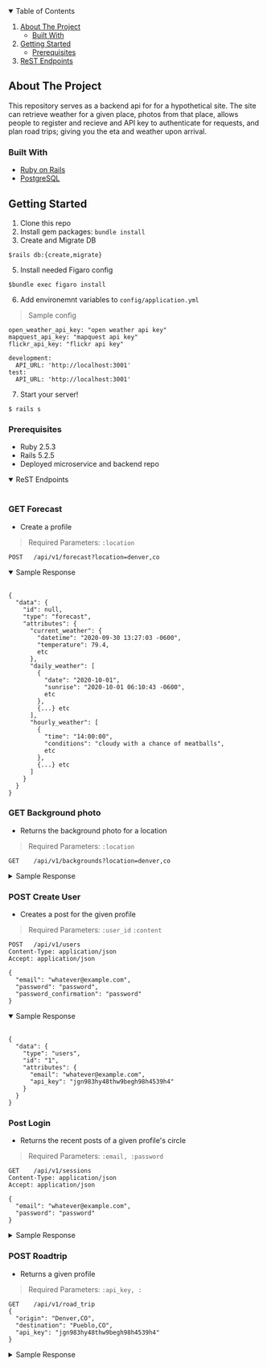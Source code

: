 
<!-- TABLE OF CONTENTS -->
<details open="open">
  <summary>Table of Contents</summary>
  <ol>
    <li>
      <a href="#about-the-project">About The Project</a>
      <ul>
        <li><a href="#built-with">Built With</a></li>
      </ul>
    </li>
    <li>
      <a href="#getting-started">Getting Started</a>
      <ul>
        <li><a href="#prerequisites">Prerequisites</a></li>
      </ul>
    </li>
    <li><a href="#rest-endpoints">ReST Endpoints</a></li>

  </ol>
</details>


<!-- ABOUT THE PROJECT -->
## About The Project

This repository serves as a backend api for for a hypothetical site. The site can retrieve weather for a given place, photos from that place, allows people to register and recieve and API key to authenticate for requests, and plan road trips; giving you the eta and weather upon arrival.

### Built With

* [Ruby on Rails](https://rubyonrails.org/)
* [PostgreSQL](https://www.postgresql.org/)

<!-- GETTING STARTED -->
## Getting Started

1. Clone this repo
2. Install gem packages: `bundle install`
4. Create and Migrate DB
```
$rails db:{create,migrate}
```
5. Install needed Figaro config
```
$bundle exec figaro install
```
6. Add environemnt variables to `config/application.yml`
> Sample config
```
open_weather_api_key: "open weather api key"
mapquest_api_key: "mapquest api key"
flickr_api_key: "flickr api key"

development:
  API_URL: 'http://localhost:3001'
test:
  API_URL: 'http://localhost:3001'
```
7. Start your server!

```
$ rails s
```
### Prerequisites

* Ruby 2.5.3
* Rails 5.2.5
* Deployed microservice and backend repo

<!-- USAGE EXAMPLES -->

<details open>
<summary>ReST Endpoints</summary>
<br>

    
### GET Forecast
* Create a profile
> Required Parameters: `:location`
```
POST   /api/v1/forecast?location=denver,co
```

<details open>
<summary>Sample Response</summary>
<br>
  
```
{
  "data": {
    "id": null,
    "type": "forecast",
    "attributes": {
      "current_weather": {
        "datetime": "2020-09-30 13:27:03 -0600",
        "temperature": 79.4,
        etc
      },
      "daily_weather": [
        {
          "date": "2020-10-01",
          "sunrise": "2020-10-01 06:10:43 -0600",
          etc
        },
        {...} etc
      ],
      "hourly_weather": [
        {
          "time": "14:00:00",
          "conditions": "cloudy with a chance of meatballs",
          etc
        },
        {...} etc
      ]
    }
  }
}

```

</details>

### GET Background photo
* Returns the background photo for a location
> Required Parameters: `:location` 
```
GET    /api/v1/backgrounds?location=denver,co
```

<details closed>
<summary>Sample Response</summary>
<br>
  
  ```
{
  "data": {
    "type": "image",
    "id": null,
    "attributes": {
      "image": {
        "location": "denver,co",
        "image_url": "https://pixabay.com/get/54e6d4444f50a814f1dc8460962930761c38d6ed534c704c7c2878dd954dc451_640.jpg",
        "credit": {
          "source": "pixabay.com",
          "author": "quinntheislander",
          "logo": "https://pixabay.com/static/img/logo_square.png"
        }
      }
    }
  }
}

```

</details>

### POST Create User
* Creates a post for the given profile
> Required Parameters: `:user_id` `:content`
```
POST   /api/v1/users
Content-Type: application/json
Accept: application/json

{
  "email": "whatever@example.com",
  "password": "password",
  "password_confirmation": "password"
}
```
<details open>
<summary>Sample Response</summary>
<br>

```
{
  "data": {
    "type": "users",
    "id": "1",
    "attributes": {
      "email": "whatever@example.com",
      "api_key": "jgn983hy48thw9begh98h4539h4"
    }
  }
}

```

</details>

### Post Login
* Returns the recent posts of a given profile's circle
> Required Parameters: `:email, :password` 
```
GET    /api/v1/sessions
Content-Type: application/json
Accept: application/json

{
  "email": "whatever@example.com",
  "password": "password"
}

```

<details closed>
<summary>Sample Response</summary>
<br>
  
  ```
{
  "data": {
    "type": "users",
    "id": "1",
    "attributes": {
      "email": "whatever@example.com",
      "api_key": "jgn983hy48thw9begh98h4539h4"
    }
  }
}

```

</details>


### POST Roadtrip
* Returns a given profile
> Required Parameters: `:api_key, :` 
```
GET    /api/v1/road_trip 
{
  "origin": "Denver,CO",
  "destination": "Pueblo,CO",
  "api_key": "jgn983hy48thw9begh98h4539h4"
}
```

<details closed>
<summary>Sample Response</summary>
<br>

```
{
  "data": {
    "id": null,
    "type": "roadtrip",
    "attributes": {
      "start_city": "Denver, CO",
      "end_city": "Estes Park, CO",
      "travel_time": "2 hours, 13 minutes"
      "weather_at_eta": {
        "temperature": 59.4,
        "conditions": "partly cloudy with a chance of meatballs"
      }
    }
  }
}
```

</details>

